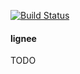 [![Build Status](https://travis-ci.org/Aedius/lignee.svg?branch=master)](https://travis-ci.org/Aedius/lignee)

#### lignee

TODO